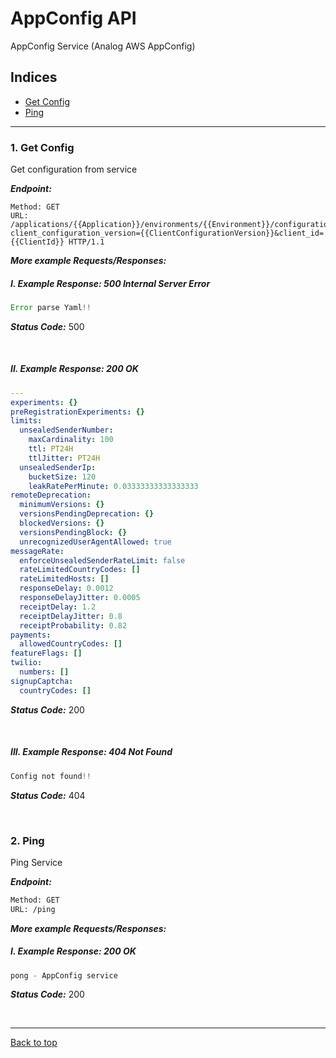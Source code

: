 
# AppConfig API

AppConfig Service (Analog AWS AppConfig)

## Indices

* [Get Config](#1-get-config)
* [Ping](#2-ping)

--------

### 1. Get Config

Get configuration from service


***Endpoint:***

```HTTP
Method: GET
URL: /applications/{{Application}}/environments/{{Environment}}/configurations/{{Configuration}}?client_configuration_version={{ClientConfigurationVersion}}&client_id={{ClientId}} HTTP/1.1
```


***More example Requests/Responses:***


##### I. Example Response: 500 Internal Server Error
```js
Error parse Yaml!!
```

***Status Code:*** 500

<br>



##### II. Example Response: 200 OK
```yml
---
experiments: {}
preRegistrationExperiments: {}
limits:
  unsealedSenderNumber:
    maxCardinality: 100
    ttl: PT24H
    ttlJitter: PT24H
  unsealedSenderIp:
    bucketSize: 120
    leakRatePerMinute: 0.03333333333333333
remoteDeprecation:
  minimumVersions: {}
  versionsPendingDeprecation: {}
  blockedVersions: {}
  versionsPendingBlock: {}
  unrecognizedUserAgentAllowed: true
messageRate:
  enforceUnsealedSenderRateLimit: false
  rateLimitedCountryCodes: []
  rateLimitedHosts: []
  responseDelay: 0.0012
  responseDelayJitter: 0.0005
  receiptDelay: 1.2
  receiptDelayJitter: 0.8
  receiptProbability: 0.82
payments:
  allowedCountryCodes: []
featureFlags: []
twilio:
  numbers: []
signupCaptcha:
  countryCodes: []

```

***Status Code:*** 200

<br>


##### III. Example Response: 404 Not Found
```js
Config not found!!
```

***Status Code:*** 404

<br>



### 2. Ping


Ping Service


***Endpoint:***

```bash
Method: GET
URL: /ping
```



***More example Requests/Responses:***

##### I. Example Response: 200 OK
```js
pong - AppConfig service
```

***Status Code:*** 200

<br>


---
[Back to top](#AppConfig-API)
